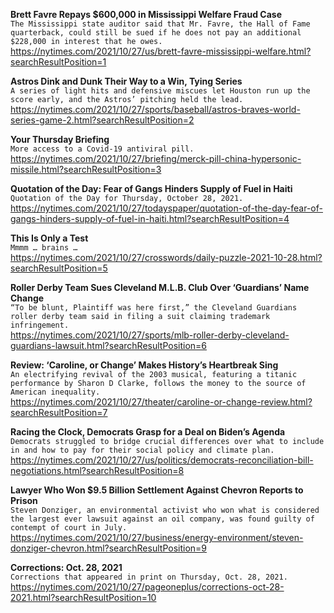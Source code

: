 **Brett Favre Repays $600,000 in Mississippi Welfare Fraud Case**\
`The Mississippi state auditor said that Mr. Favre, the Hall of Fame quarterback, could still be sued if he does not pay an additional $228,000 in interest that he owes.`\
https://nytimes.com/2021/10/27/us/brett-favre-mississippi-welfare.html?searchResultPosition=1

**Astros Dink and Dunk Their Way to a Win, Tying Series**\
`A series of light hits and defensive miscues let Houston run up the score early, and the Astros’ pitching held the lead.`\
https://nytimes.com/2021/10/27/sports/baseball/astros-braves-world-series-game-2.html?searchResultPosition=2

**Your Thursday Briefing**\
`More access to a Covid-19 antiviral pill.`\
https://nytimes.com/2021/10/27/briefing/merck-pill-china-hypersonic-missile.html?searchResultPosition=3

**Quotation of the Day: Fear of Gangs Hinders Supply of Fuel in Haiti**\
`Quotation of the Day for Thursday, October 28, 2021.`\
https://nytimes.com/2021/10/27/todayspaper/quotation-of-the-day-fear-of-gangs-hinders-supply-of-fuel-in-haiti.html?searchResultPosition=4

**This Is Only a Test**\
`Mmmm … brains …`\
https://nytimes.com/2021/10/27/crosswords/daily-puzzle-2021-10-28.html?searchResultPosition=5

**Roller Derby Team Sues Cleveland M.L.B. Club Over ‘Guardians’ Name Change**\
`“To be blunt, Plaintiff was here first,” the Cleveland Guardians roller derby team said in filing a suit claiming trademark infringement.`\
https://nytimes.com/2021/10/27/sports/mlb-roller-derby-cleveland-guardians-lawsuit.html?searchResultPosition=6

**Review: ‘Caroline, or Change’ Makes History’s Heartbreak Sing**\
`An electrifying revival of the 2003 musical, featuring a titanic performance by Sharon D Clarke, follows the money to the source of American inequality.`\
https://nytimes.com/2021/10/27/theater/caroline-or-change-review.html?searchResultPosition=7

**Racing the Clock, Democrats Grasp for a Deal on Biden’s Agenda**\
`Democrats struggled to bridge crucial differences over what to include in and how to pay for their social policy and climate plan.`\
https://nytimes.com/2021/10/27/us/politics/democrats-reconciliation-bill-negotiations.html?searchResultPosition=8

**Lawyer Who Won $9.5 Billion Settlement Against Chevron Reports to Prison**\
`Steven Donziger, an environmental activist who won what is considered the largest ever lawsuit against an oil company, was found guilty of contempt of court in July.`\
https://nytimes.com/2021/10/27/business/energy-environment/steven-donziger-chevron.html?searchResultPosition=9

**Corrections: Oct. 28, 2021**\
`Corrections that appeared in print on Thursday, Oct. 28, 2021.`\
https://nytimes.com/2021/10/27/pageoneplus/corrections-oct-28-2021.html?searchResultPosition=10

